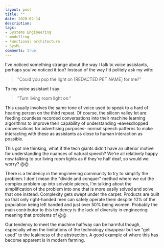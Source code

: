 ```yaml
---
layout: post
title: ""
date: 2020-02-14
description:
tags:
- Systems Engineering
- modelling
- Functional architecture
- SysML
comments: true
---
```


I've noticed something strange about the way I talk to voice assistants, perhaps you've noticed it too? Instead of the way I'd politely ask my wife:
> "Could you pop the light on [REDACTED PET NAME] for me?"

To my voice assistant I say:

> "Turn living room light on."

This usually involves the same tone of voice used to speak to a hard of hearing person on the third repeat.  Of course, the silicon valley lot are feeding countless recorded conversations into their machine learning algorithms to improve their capability of understanding -eavesdropped conversations for advertising purposes- normal speech patterns to make interacting with these as assistants as close to human interaction as possible.

This got me thinking, what if the tech giants didn't have an ulterior motive for understanding the nuances of natural speech? We're all relatively happy now talking to our living room lights as if they're half deaf, so would we worry? @@

There is a tendency in the engineering community to try to simplify the problem. I don't mean the "divide and conquer" method where we cut the complex problem up into solvable pieces, I'm talking about the simplification of the problem into one that is more easily solved and solve that one instead. Complexity gets swept under the carpet. Products are built so that only right-handed men can safely operate them despite 10% of the population being left handed and just over 50% being women. Probably the main contributor to this tendency is the lack of diversity in engineering meaning that problems of @@

Our tendency to meet the machine halfway can be harmful though, especially when the limitations of the technology disappear but we "get used" to the leakiness of the abstraction. A good example of where this has become apparent is in modern farming.
